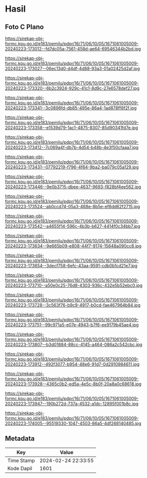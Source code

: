 # Hasil

## Foto C Plano

https://sirekap-obj-formc.kpu.go.id/e183/pemilu/pdpr/16/71/06/10/05/1671061005009-20240223-173012--fd7dc05a-7561-458d-ae64-69546344b2bd.jpg

https://sirekap-obj-formc.kpu.go.id/e183/pemilu/pdpr/16/71/06/10/05/1671061005009-20240223-173027--06ec13d0-d4df-4d88-93a3-01a02425d2af.jpg

https://sirekap-obj-formc.kpu.go.id/e183/pemilu/pdpr/16/71/06/10/05/1671061005009-20240223-173320--6b2c3924-929c-41c1-8d9c-27e6578def27.jpg

https://sirekap-obj-formc.kpu.go.id/e183/pemilu/pdpr/16/71/06/10/05/1671061005009-20240223-173341--3c0896fd-db85-495e-86a4-1ad878ff8f2f.jpg

https://sirekap-obj-formc.kpu.go.id/e183/pemilu/pdpr/16/71/06/10/05/1671061005009-20240223-173358--e1539d79-1ac1-4875-8307-85d90341fd7e.jpg

https://sirekap-obj-formc.kpu.go.id/e183/pemilu/pdpr/16/71/06/10/05/1671061005009-20240223-173412--7c069a4f-db7b-4d54-b48b-4e3f50cfaaa7.jpg

https://sirekap-obj-formc.kpu.go.id/e183/pemilu/pdpr/16/71/06/10/05/1671061005009-20240223-173431--07792219-f796-4f64-9ba2-ba079c05a129.jpg

https://sirekap-obj-formc.kpu.go.id/e183/pemilu/pdpr/16/71/06/10/05/1671061005009-20240223-173446--9e0b3715-dbee-4637-9693-f828bf4ee562.jpg

https://sirekap-obj-formc.kpu.go.id/e183/pemilu/pdpr/16/71/06/10/05/1671061005009-20240223-173524--ab0ccd74-05a3-468e-8b5e-ef8dd62f2715.jpg

https://sirekap-obj-formc.kpu.go.id/e183/pemilu/pdpr/16/71/06/10/05/1671061005009-20240223-173542--a4655f14-596c-4b3b-b627-4414f0c34bb7.jpg

https://sirekap-obj-formc.kpu.go.id/e183/pemilu/pdpr/16/71/06/10/05/1671061005009-20240223-173634--9e665b09-e808-44f7-9174-15648a090cc8.jpg

https://sirekap-obj-formc.kpu.go.id/e183/pemilu/pdpr/16/71/06/10/05/1671061005009-20240223-173654--3decf758-6efc-43aa-9591-cdb0b1cd21e7.jpg

https://sirekap-obj-formc.kpu.go.id/e183/pemilu/pdpr/16/71/06/10/05/1671061005009-20240223-173710--a50e0c25-76d8-4303-936c-432e5b52ebc0.jpg

https://sirekap-obj-formc.kpu.go.id/e183/pemilu/pdpr/16/71/06/10/05/1671061005009-20240223-173728--3c563f76-b9c9-4917-b0cd-fae467964b84.jpg

https://sirekap-obj-formc.kpu.go.id/e183/pemilu/pdpr/16/71/06/10/05/1671061005009-20240223-173751--99c971a5-e07e-4943-b7f6-ee9179b45ae4.jpg

https://sirekap-obj-formc.kpu.go.id/e183/pemilu/pdpr/16/71/06/10/05/1671061005009-20240223-173807--b3d01884-88cc-4145-a464-086a2c542cbc.jpg

https://sirekap-obj-formc.kpu.go.id/e183/pemilu/pdpr/16/71/06/10/05/1671061005009-20240223-173912--492f3077-b954-48e6-91d7-0d2910984611.jpg

https://sirekap-obj-formc.kpu.go.id/e183/pemilu/pdpr/16/71/06/10/05/1671061005009-20240223-173928--4365c0b2-ed5a-4e5c-8b0f-20a8a0c68618.jpg

https://sirekap-obj-formc.kpu.go.id/e183/pemilu/pdpr/16/71/06/10/05/1671061005009-20240223-173947--190b272d-737a-4532-a1dc-12895f001b8c.jpg

https://sirekap-obj-formc.kpu.go.id/e183/pemilu/pdpr/16/71/06/10/05/1671061005009-20240223-174005--95519330-1047-4503-86a5-4df268140485.jpg


## Metadata

| Key        | Value               |
| ---------- | ------------------- |
| Time Stamp | 2024-02-24 22:33:55 |
| Kode Dapil | 1601                |



